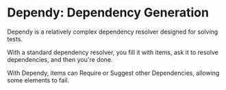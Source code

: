 Dependy: Dependency Generation
=================================

Dependy is a relatively complex dependency resolver designed for solving tests.

With a standard dependency resolver, you fill it with items, ask it to resolve dependencies, and then you're done.

With Dependy, items can Require or Suggest other Dependencies, allowing some elements to fail.